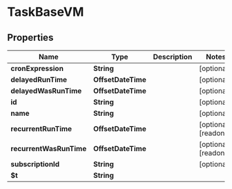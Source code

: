 

# TaskBaseVM


## Properties

| Name | Type | Description | Notes |
|------------ | ------------- | ------------- | -------------|
|**cronExpression** | **String** |  |  [optional] |
|**delayedRunTime** | **OffsetDateTime** |  |  [optional] |
|**delayedWasRunTime** | **OffsetDateTime** |  |  [optional] |
|**id** | **String** |  |  [optional] |
|**name** | **String** |  |  [optional] |
|**recurrentRunTime** | **OffsetDateTime** |  |  [optional] [readonly] |
|**recurrentWasRunTime** | **OffsetDateTime** |  |  [optional] [readonly] |
|**subscriptionId** | **String** |  |  [optional] |
|**$t** | **String** |  |  |



